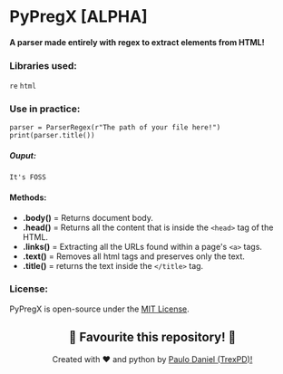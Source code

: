 # PyPregX [ALPHA]

#### A parser made entirely with regex to extract elements from HTML!

### Libraries used:

```re```
```html```

### Use in practice:

```
parser = ParserRegex(r"The path of your file here!")
print(parser.title())
```
##### Ouput:
```
It's FOSS
```

#### Methods:
- **.body()**  = Returns document body.
- **.head()**  = Returns all the content that is inside the ```<head>``` tag of the HTML.
- **.links()** = Extracting all the URLs found within a page's ```<a>``` tags.
- **.text()**  = Removes all html tags and preserves only the text.
- **.title()** = returns the text inside the ```</title>``` tag.

### License:

PyPregX is open-source under the [MIT License](./LICENSE).

<h2 align="center">
    <strong>🌟
        Favourite this repository!
    </strong>🌟
</h2>

<p align="center">
    Created with ❤️ and python by
    <a href="https://github.com/TrexPD"> Paulo Daniel (TrexPD)! </a>
</p> 
